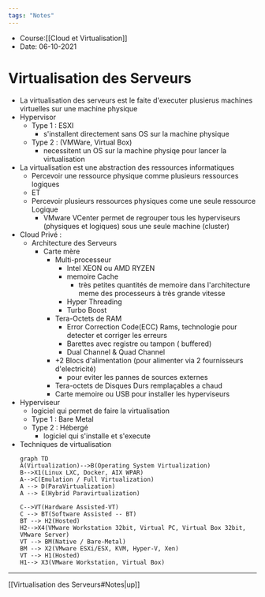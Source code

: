 ```yaml
---
tags: "Notes"
---
```


* Course:[[Cloud et Virtualisation]]
* Date: 06-10-2021 


# Virtualisation des Serveurs
* La virtualisation des serveurs est le faite d'executer plusierus machines virtuelles sur une machine physique 
* Hypervisor
	* Type 1 : ESXI
		* s'installent directement sans OS sur la machine physique
	* Type 2 : (VMWare, Virtual Box)
		* necessitent un OS sur la machine physiqe pour lancer la virtualisation
* La virtualisation est une abstraction des ressources informatiques 
	* Percevoir une ressource physique comme plusieurs ressources logiques 
	* ET 
	* Percevoir plusieurs ressources physiques come une seule ressource Logique 
		* VMware VCenter permet de regrouper tous les hyperviseurs (physiques et logiques) sous une seule machine (cluster)
* Cloud Privé : 
	* Architecture des Serveurs 
		* Carte mère
			* Multi-processeur
				* Intel XEON ou AMD RYZEN
				* memoire Cache
					* très petites quantités de memoire dans l'architecture meme des processeurs à très grande vitesse 
				* Hyper Threading 
				* Turbo Boost
			* Tera-Octets de RAM
				* Error Correction Code(ECC) Rams, technologie pour detecter et corriger les erreurs 
				* Barettes avec registre ou tampon ( buffered)
				* Dual Channel & Quad Channel 
			* +2 Blocs d'alimentation (pour alimenter via 2 fournisseurs d'electricité)
				* pour eviter les pannes de sources externes 
			* Tera-octets de Disques Durs remplaçables a chaud 
			* Carte memoire ou USB pour installer les hyperviseurs
* Hyperviseur 
	* logiciel qui permet de faire la virtualisation 
	* Type 1 : Bare Metal  
	* Type 2 : Hébergé
		* logiciel qui s'installe et s'execute
* Techniques de virtualisation
	```mermaid
	graph TD
	A(Virtualization)-->B(Operating System Virtualization)
	B-->X1(Linux LXC, Docker, AIX WPAR)
	A-->C(Emulation / Full Virtualization)
	A --> D(ParaVirtualization)
	A --> E(Hybrid Paravirtualization)
	
	C-->VT(Hardware Assisted-VT)
	C --> BT(Software Assisted -- BT)
	BT --> H2(Hosted)
	H2-->X4(VMware Workstation 32bit, Virtual PC, Virtual Box 32bit, VMware Server)
	VT --> BM(Native / Bare-Metal)
	BM --> X2(VMware ESXi/ESX, KVM, Hyper-V, Xen)
	VT --> H1(Hosted)
	H1--> X3(VMware Workstation, Virtual Box)
	```

---
[[Virtualisation des Serveurs#Notes|up]]